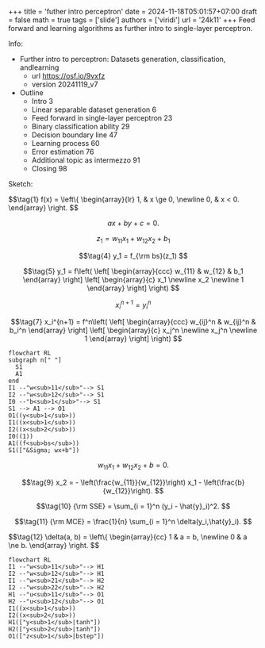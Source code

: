 +++
title = 'futher intro perceptron'
date = 2024-11-18T05:01:57+07:00
draft = false
math = true
tags = ['slide']
authors = ['viridi']
url = '24k11'
+++
Feed forward and learning algorithms as further intro to single-layer perceptron.

<!--more-->

Info:

+ Further intro to perceptron: Datasets generation, classification, andlearning
  - url https://osf.io/9vxfz
  - version 20241119_v7
+ Outline
  - Intro 3
  - Linear separable dataset generation 6
  - Feed forward in single-layer perceptron 23
  - Binary classification ability 29
  - Decision boundary line 47
  - Learning process 60
  - Error estimation 76
  - Additional topic as intermezzo 91
  - Closing 98

Sketch:

$$\tag{1}
f(x) = \left\\{
\begin{array}{lr}
1, & x \ge 0, \newline
0, & x < 0.
\end{array}
\right.
$$

$$\tag{2}
ax + by + c = 0.
$$

$$\tag{3}
z_1 = w_{11} x_1 + w_{12} x_2 + b_1
$$

$$\tag{4}
y_1 = f_{\rm bs}(z_1)
$$

$$\tag{5}
y_1 = f\left(
\left[
\begin{array}{ccc}
w_{11} & w_{12} & b_1
\end{array}
\right]
\left[
\begin{array}{c}
x_1 \newline
x_2 \newline
1
\end{array}
\right]
\right)
$$

$$\tag{6}
x^{n+1}_i = y^{n}_i
$$

$$\tag{7}
x_i^{n+1} = f^n\left(
\left[
\begin{array}{ccc}
w_{ij}^n & w_{ij}^n & b_i^n
\end{array}
\right]
\left[
\begin{array}{c}
x_j^n \newline
x_j^n \newline
1
\end{array}
\right]
\right)
$$

```mermaid
flowchart RL
subgraph n[" "]
  S1
  A1
end
I1 --"w<sub>11</sub>"--> S1
I2 --"w<sub>12</sub>"--> S1
I0 --"b<sub>1</sub>"--> S1
S1 --> A1 --> O1
O1((y<sub>1</sub>))
I1((x<sub>1</sub>))
I2((x<sub>2</sub>))
I0((1))
A1((f<sub>bs</sub>))
S1(["&Sigma; wx+b"])
```

$$\tag{8}
w_{11} x_1 + w_{12} x_2 + b = 0.
$$

$$\tag{9}
x_2 = - \left(\frac{w_{11}}{w_{12}}\right) x_1 - \left(\frac{b}{w_{12}}\right).
$$

$$\tag{10}
{\rm SSE} = \sum_{i = 1}^n (y_i - \hat{y}_i)^2.
$$

$$\tag{11}
{\rm MCE} = \frac{1}{n} \sum_{i = 1}^n \delta(y_i,\hat{y}_i).
$$

$$\tag{12}
\delta(a, b) = \left\\{
\begin{array}{cc}
1 & a = b, \newline
0 & a \ne b.
\end{array}
\right.
$$

```mermaid
flowchart RL
I1 --"w<sub>11</sub>"--> H1
I2 --"w<sub>12</sub>"--> H1
I1 --"w<sub>21</sub>"--> H2
I2 --"w<sub>22</sub>"--> H2
H1 --"u<sub>11</sub>"--> O1
H2 --"u<sub>12</sub>"--> O1
I1((x<sub>1</sub>))
I2((x<sub>2</sub>))
H1(["y<sub>1</sub>|tanh"])
H2(["y<sub>2</sub>|tanh"])
O1(["z<sub>1</sub>|bstep"])
```
